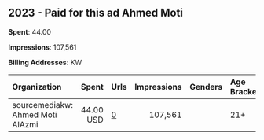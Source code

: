 ## 2023 - Paid for this ad Ahmed Moti 
**Spent**: 44.00

**Impressions**: 107,561

**Billing Addresses**: KW

|Organization|Spent|Urls|Impressions|Genders|Age Brackets|Country Codes|
|:---|---:|:---|---:|:---|:---|:---|
|sourcemediakw: Ahmed Moti AlAzmi|44.00 USD|[0](https://www.snap.com/political-ads/asset/d00aa5c962badf8a321c5225a7f4119dda2560371343ca82c0a7ea6301e76554?mediaType=jpg)|107,561||21+|kuwait|

